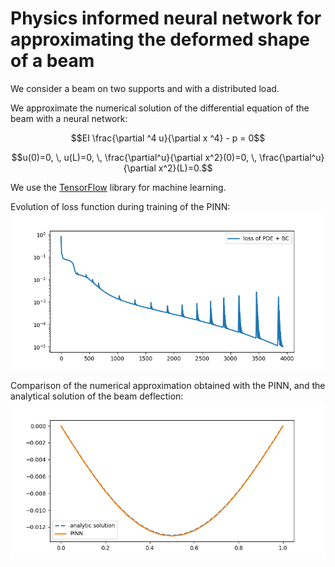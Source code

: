 # Physics informed neural network for approximating the deformed shape of a beam   

We consider a beam on two supports and with a distributed load.  

We approximate the numerical solution of the differential equation of the beam with a neural network:   

$$EI \frac{\partial ^4 u}{\partial x ^4}  - p = 0$$    

$$u(0)=0, \, u(L)=0, \, \frac{\partial^u}{\partial x^2}(0)=0, \, \frac{\partial^u}{\partial x^2}(L)=0.$$   

We use the [TensorFlow](https://www.tensorflow.org/) library for machine learning.    

Evolution of loss function during training of the PINN:   
<img title="Losses during trainin" alt="losses" src="loss.png">

Comparison of the numerical approximation obtained with the PINN, and the analytical solution of the beam deflection:   
<img title="Beam deformation" alt="deformed shape" src="deformed_shape.png">
